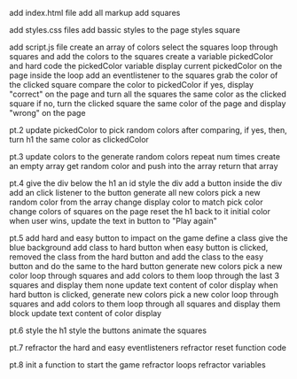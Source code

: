 add index.html file
add all markup
add squares

add styles.css files
add bassic styles to the page
styles square

add script.js file
create an array of colors
select the squares
loop through squares and add the colors to the squares
create a variable pickedColor and hard code the pickedColor variable
display current pickedColor on the page
inside the loop add an eventlistener to the squares
grab the color of the clicked square
compare the color to pickedColor
if yes, display "correct" on the page and
turn all the squares the same color as the clicked square
if no, turn the clicked square the same color of the page and
display "wrong" on the page

pt.2
update pickedColor to pick random colors
after comparing, if yes, then, turn h1 the same color as clickedColor


pt.3
update colors to the generate random colors
    repeat num times
    create an empty array
        get random color and push into the array
    return that array

pt.4
give the div below the h1 an id 
style the div
add a button inside the div
add an click listener to the button
    generate all new colors
    pick a new random color from the array
    change display color to match pick color
    change colors of squares on the page
    reset the h1 back to it initial color
    when user wins, update the text in button to "Play again"


pt.5
add hard and easy button to impact on the game
define a class
    give the blue background
    add class to hard button
when easy button is clicked,
    removed the class from the hard button and 
    add the class to the easy button and do the same to the hard button
    generate new colors 
    pick a new color
    loop through squares and add colors to them
    loop through the last 3 squares and display them none 
    update text content of color display
when hard button is clicked,
    generate new colors 
    pick a new color
    loop through squares and add colors to them
    loop through all squares and display them block
    update text content of color display


pt.6
style the h1
style the buttons
animate the squares

pt.7
refractor the hard and easy eventlisteners
refractor reset function code

pt.8
init a function to start the game 
refractor loops
refractor variables